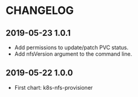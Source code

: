 # CHANGELOG

## 2019-05-23 1.0.1

* Add permissions to update/patch PVC status.
* Add nfsVersion argument to the command line.

## 2019-05-22 1.0.0

* First chart: k8s-nfs-provisioner
